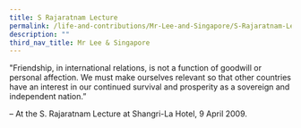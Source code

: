 ```yaml
---
title: S Rajaratnam Lecture
permalink: /life-and-contributions/Mr-Lee-and-Singapore/S-Rajaratnam-Lecture
description: ""
third_nav_title: Mr Lee & Singapore
---
```

"Friendship, in international relations, is not a function of goodwill or personal affection. We must make ourselves relevant so that other countries have an interest in our continued survival and prosperity as a sovereign and independent nation.” 

– At the S. Rajaratnam Lecture at Shangri-La Hotel, 9 April 2009.